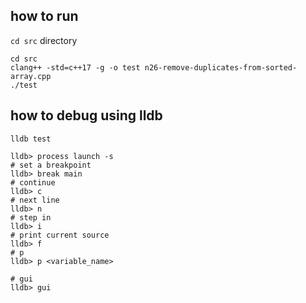 

## how to run

`cd src` directory

```shell
cd src
clang++ -std=c++17 -g -o test n26-remove-duplicates-from-sorted-array.cpp
./test
```


## how to debug using lldb

```shell
lldb test

lldb> process launch -s
# set a breakpoint
lldb> break main
# continue 
lldb> c
# next line
lldb> n
# step in
lldb> i
# print current source
lldb> f
# p
lldb> p <variable_name>

# gui
lldb> gui



```






